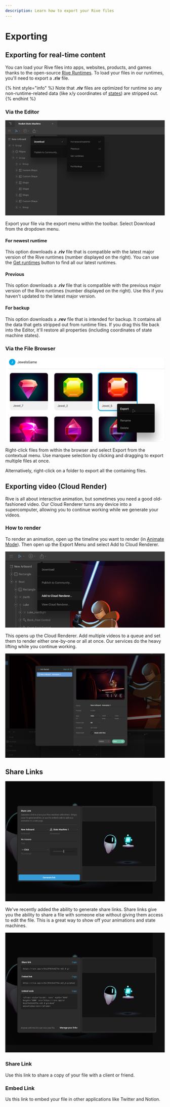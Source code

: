 ```yaml
---
description: Learn how to export your Rive files
---
```


# Exporting

## Exporting for real-time content

You can load your Rive files into apps, websites, products, and games thanks to the open-source [Rive Runtimes](../runtimes/overview.md). To load your files in our runtimes, you'll need to export a **.riv** file.

{% hint style="info" %}
Note that **.riv** files are optimized for runtime so any non-runtime-related data (like x/y coordinates of [states](state-machine.md#states)) are stripped out.
{% endhint %}

### Via the Editor

![](../.gitbook/assets/screen-shot-2021-04-20-at-3.30.35-pm.png)

Export your file via the export menu within the toolbar. Select Download from the dropdown menu.

#### For newest runtime

This option downloads a **.riv** file that is compatible with the latest major version of the Rive runtimes (number displayed on the right). You can use the [Get runtimes](../runtimes/overview.md) button to find all our latest runtimes.&#x20;

#### Previous

This option downloads a **.riv** file that is compatible with the previous major version of the Rive runtimes (number displayed on the right). Use this if you haven't updated to the latest major version.&#x20;

#### For backup

This option downloads a **.rev** file that is intended for backup. It contains all the data that gets stripped out from runtime files. If you drag this file back into the Editor, it'll restore all properties (including coordinates of state machine states).&#x20;

### **Via the File Browser**

![](<../.gitbook/assets/export (1).png>)

Right-click files from within the browser and select Export from the contextual menu. Use marquee selection by clicking and dragging to export multiple files at once.

Alternatively, right-click on a folder to export all the containing files.

## Exporting video (Cloud Render)

Rive is all about interactive animation, but sometimes you need a good old-fashioned video. Our Cloud Renderer turns any device into a supercomputer, allowing you to continue working while we generate your videos.

### How to render

To render an animation, open up the timeline you want to render (in [Animate Mode](animate-mode/)). Then open up the Export Menu and select Add to Cloud Renderer.

![](../.gitbook/assets/screen-shot-2021-05-13-at-2.37.39-pm.png)

This opens up the Cloud Renderer. Add multiple videos to a queue and set them to render either one-by-one or all at once. Our services do the heavy lifting while you continue working.

![](../.gitbook/assets/screen-shot-2021-05-13-at-2.42.53-pm.png)

## Share Links

![](<../.gitbook/assets/Screen Shot 2022-05-25 at 4.05.16 PM (1).png>)

We've recently added the ability to generate share links. Share links give you the ability to share a file with someone else without giving them access to edit the file. This is a great way to show off your animations and state machines.

![](<../.gitbook/assets/Screen Shot 2022-05-25 at 4.05.30 PM (1).png>)

### Share Link

Use this link to share a copy of your file with a client or friend.&#x20;

### Embed Link

Us this link to embed your file in other applications like Twitter and Notion.

